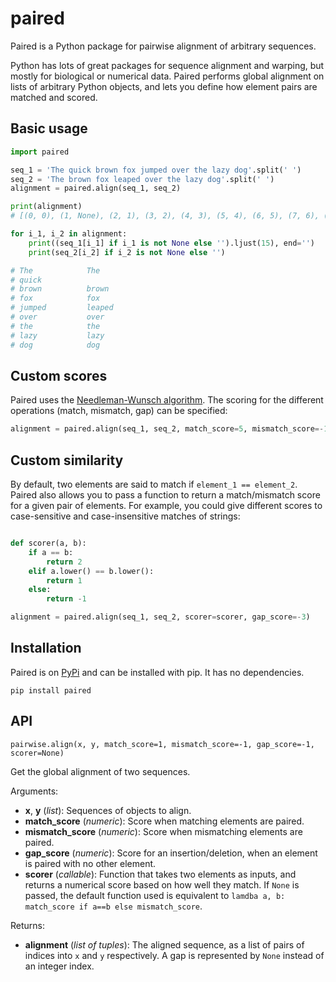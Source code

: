 # paired

Paired is a Python package for pairwise alignment of arbitrary sequences. 

Python has lots of great packages for sequence alignment and warping, but mostly for biological or numerical data. Paired performs global alignment on lists of arbitrary Python objects, and lets you define how element pairs are matched and scored.


## Basic usage

```python
import paired

seq_1 = 'The quick brown fox jumped over the lazy dog'.split(' ')
seq_2 = 'The brown fox leaped over the lazy dog'.split(' ')
alignment = paired.align(seq_1, seq_2)

print(alignment)
# [(0, 0), (1, None), (2, 1), (3, 2), (4, 3), (5, 4), (6, 5), (7, 6), (8, 7)]

for i_1, i_2 in alignment:
    print((seq_1[i_1] if i_1 is not None else '').ljust(15), end='')
    print(seq_2[i_2] if i_2 is not None else '')

# The            The
# quick          
# brown          brown
# fox            fox
# jumped         leaped
# over           over
# the            the
# lazy           lazy
# dog            dog
```



## Custom scores

Paired uses the [Needleman-Wunsch algorithm](https://en.wikipedia.org/wiki/Needleman%E2%80%93Wunsch_algorithm).  The scoring for the different operations (match, mismatch, gap) can be specified:

```python
alignment = paired.align(seq_1, seq_2, match_score=5, mismatch_score=-1, gap_score=-5)
```


## Custom similarity

By default, two elements are said to match if `element_1 == element_2`. Paired also allows you to pass a function to return a match/mismatch score for a given pair of elements. For example, you could give different scores to case-sensitive and case-insensitive matches of strings:


```python

def scorer(a, b):
    if a == b:
        return 2
    elif a.lower() == b.lower():
        return 1
    else:
        return -1

alignment = paired.align(seq_1, seq_2, scorer=scorer, gap_score=-3)
```




## Installation

Paired is on [PyPi](https://pypi.org/project/paired/) and can be installed with pip. It has no dependencies.

```shell
pip install paired
```


## API

`pairwise.align(x, y, match_score=1, mismatch_score=-1, gap_score=-1, scorer=None)`

Get the global alignment of two sequences.

Arguments:

* **x**, **y** (*list*): Sequences of objects to align.
* **match_score** (*numeric*): Score when matching elements are paired.
* **mismatch_score** (*numeric*): Score when mismatching elements are paired.
* **gap_score** (*numeric*): Score for an insertion/deletion, when an element is paired with no other element.
* **scorer** (*callable*): Function that takes two elements as inputs, and returns a numerical score based on how well they match.  If `None` is passed, the default function used is equivalent to `lamdba a, b: match_score if a==b else mismatch_score`.

Returns: 

* **alignment** (*list of tuples*): The aligned sequence, as a list of pairs of indices into `x` and `y` respectively.  A gap is represented by `None` instead of an integer index.
